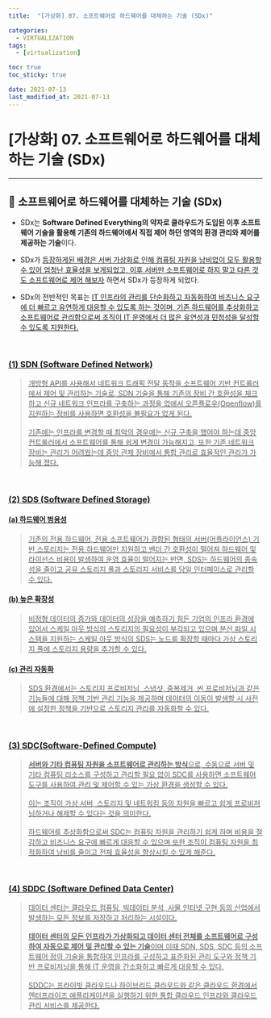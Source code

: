 ```yaml
---
title:  "[가상화] 07. 소프트웨어로 하드웨어를 대체하는 기술 (SDx)" 

categories:
  - VIRTUALIZATION
tags:
  - [virtualization]

toc: true
toc_sticky: true

date: 2021-07-13
last_modified_at: 2021-07-13
---
```

# [가상화] 07. 소프트웨어로 하드웨어를 대체하는 기술 (SDx)
---

<style>
table {
    font-size: 12pt;
}
table th:first-of-type {
    width: 5%;
}
table th:nth-of-type(2) {
    width: 15%;
}
table th:nth-of-type(3) {
    width: 50%;
}
table th:nth-of-type(4) {
    width: 30%;
}
</style>

## 🔔 소프트웨어로 하드웨어를 대체하는 기술 (SDx)

- SDx는 **Software Defined Everything의 약자로 클라우드가 도입된 이후 소프트웨어 기술을 활용해 기존의 하드웨어에서 직접 제어 하던 영역의 환경 관리와 제어를 제공하는 기술**이다.

- SDx가 <u>등장하게된 배경은 서버 가상화로 인해 컴퓨팅 자원을 낭비없이 모두 활용할 수 있어 엄청난 효율성을 보게되었고, 이후 서버만 소프트웨어로 하지 말고 다른 것도 소프트웨어로 제어 해보자</u> 하면서 SDx가 등장하게 되었다.

- SDx의 전반적인 목표는 <u>IT 인프라의 관리를 단순화하고 자동화하여 비즈니스 요구에 더 빠르고 유연하게 대응할 수 있도록 하는 것<u>이며, 기존 하드웨어를 추상화하고  소프트웨어로 관리함으로써 <u>조직이 IT 운영에서 더 많은 유연성과 민첩성을 달성할 수 있도록 지원</u>한다.

<br>

### (1) SDN (Software Defined Network)

> 개방형 API를 사용해서 네트워크 트래픽 전달 동작을 소프트웨어 기반 컨트롤러에서 제어 및 관리하는 기술로, SDN 기술을 통해 기존의 장비 간 호환성을 체크하고 신규 네트워크 인프라를 구축하는 과정을 없애서 오픈플로우(Openflow)를 지원하는 장비를 사용하면 호환성을 볼필요가 없게 된다. <br><br>
기존에는 인프라를 변경할 때 최악의 경우에는 신규 구축을 했어야 하는데 중앙 컨트롤러에서 소프트웨어를 통해 쉽게 변경이 가능해지고, 또한 기존 네트워크 장비는 관리가 어려웠는데 중앙 관제 장비에서 통합 관리로 효율적인 관리가 가능해 졌다.

<br>

### (2) SDS (Software Defined Storage)

#### (a) 하드웨어 범용성

> 기존의 전용 하드웨어, 전용 소프트웨어가 결합된 형태의 서버(어플라이언스) 기반 스토리지는 전용 하드웨어만 지원하고 벤더 간 호환성이 떨어져 하드웨어 및 라이선스 비용이 발생하여 운영 효율이 떨어지는 반면, SDS는 하드웨어의 종속성을 줄이고 공유 스토리지 풀과 스토리지 서비스를 당일 인터페이스로 관리할 수 있다.

#### (b) 높은 확장성 

> 비정형 데이터의 증가와 데이터의 성장을 예측하기 힘든 기업의 인프라 환경에 있어서 스케일 아웃 방식의 스토리지의 필요성이 부각되고 있으며 분산 파일 시스템을 지원하는 스케일 아웃 방식의 SDS는 노드를 확장할 때마다 가상 스토리지 풀에 스토리지 용량을 추가할 수 있다.

#### (c) 관리 자동화

> SDS 환경에서는 스토리지 프로비저닝, 스냅샷, 중복제거, 씬 프로비저닝과 같은 기능들에 대해 정책 기반 관리 기능을 제공하며 데이터의 이동이 발생할 시 사전에 설정한 정책을 기반으로 스토리지 관리를 자동화할 수 있다.

<br>

### (3) SDC(Software-Defined Compute)

> **서버와 기타 컴퓨팅 자원을 소프트웨어로 관리하는 방식**으로, 수동으로 서버 및 기타 컴퓨팅 리소스를 구성하고 관리할 필요 없이 SDC를 사용하면 소프트웨어 도구를 사용하여 관리 및 제어할 수 있는 가상 환경을 생성할 수 있다. <br><br>
이는 조직이 가상 서버, 스토리지 및 네트워킹 등의 자원을 빠르고 쉽게 프로비저닝하거나 해제할 수 있다는 것을 의미한다. <br><br>
하드웨어를 추상화함으로써 SDC는 컴퓨팅 자원을 관리하기 쉽게 하며 비용을 절감하고 비즈니스 요구에 빠르게 대응할 수 있으며 또한 조직이 컴퓨팅 자원을 최적화하여 낭비를 줄이고 전체 효율성을 향상시킬 수 있게 해준다.

<br>

### (4) SDDC (Software Defined Data Center)

> 데이터 센터는 클라우드 컴퓨팅, 빅데이터 분석, 사물 인터넷 구현 등의 산업에서 발생하는 모든 정보를 저장하고 처리하는 시설이다.<br><br>
**데이터 센터의 모든 인프라가 가상화되고 데이터 센터 전체를 소프트웨어로 구성하여 자동으로 제어 및 관리할 수 있는 기술**이며 이때 <u>SDN, SDS, SDC 등의 소프트웨어 정의 기술을 통합하여 인프라를 구성하고 표준화된 관리 도구와 정책 기반 프로비저닝을 통해 IT 운영을 간소화하고 빠르게 대응할 수 있다.</u><br><br>
SDDC는 프라이빗 클라우드나 하이브리드 클라우드와 같은 클라우드 환경에서 엔터프라이즈 애플리케이션을 실행하기 위한 통합 클라우드 인프라와 클라우드 관리 서비스를 제공한다.
